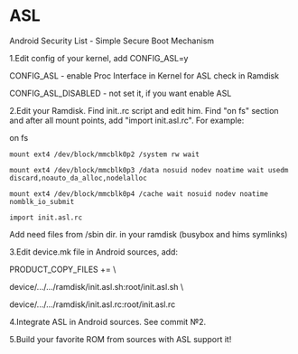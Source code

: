# ASL
Android Security List - Simple Secure Boot Mechanism

1.Edit config of your kernel, add CONFIG_ASL=y

CONFIG_ASL - enable Proc Interface in Kernel for ASL check in Ramdisk

CONFIG_ASL_DISABLED - not set it, if you want enable ASL

2.Edit your Ramdisk. Find init.<hardware>.rc script and edit him. 
Find "on fs" section and after all mount points, add "import init.asl.rc". 
For example:

on fs

    mount ext4 /dev/block/mmcblk0p2 /system rw wait
    
    mount ext4 /dev/block/mmcblk0p3 /data nosuid nodev noatime wait usedm discard,noauto_da_alloc,nodelalloc
    
    mount ext4 /dev/block/mmcblk0p4 /cache wait nosuid nodev noatime nomblk_io_submit
    
    import init.asl.rc


Add need files from /sbin dir. in your ramdisk (busybox and hims symlinks)

3.Edit device.mk file in Android sources, add:

PRODUCT_COPY_FILES += \

device/.../.../ramdisk/init.asl.sh:root/init.asl.sh \

device/.../.../ramdisk/init.asl.rc:root/init.asl.rc

4.Integrate ASL in Android sources. See commit №2.

5.Build your favorite ROM from sources with ASL support it!
